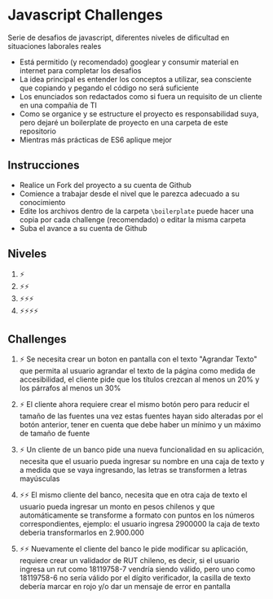 # Javascript Challenges


Serie de desafios de javascript, diferentes niveles de dificultad en situaciones laborales reales

- Está permitido (y recomendado) googlear y consumir material en internet para completar los desafios
- La idea principal es entender los conceptos a utilizar, sea consciente que copiando y pegando el código no será suficiente
- Los enunciados son redactados como si fuera un requisito de un cliente en una compañia de TI
- Como se organice y se estructure el proyecto es responsabilidad suya, pero dejaré un boilerplate de proyecto en una carpeta de este repositorio
- Mientras más prácticas de ES6 aplique mejor 

## Instrucciones

- Realice un Fork del proyecto a su cuenta de Github
- Comience a trabajar desde el nivel que le parezca adecuado a su conocimiento
- Edite los archivos dentro de la carpeta ```\boilerplate``` puede hacer una copia por cada challenge (recomendado) o editar la misma carpeta
- Suba el avance a su cuenta de Github

## Niveles

1) ⚡
2) ⚡⚡
3) ⚡⚡⚡
4) ⚡⚡⚡⚡

## Challenges


1) ⚡ Se necesita crear un boton en pantalla con el texto "Agrandar Texto" que permita al usuario agrandar el texto de la página como medida de accesibilidad, el cliente pide que los títulos crezcan al menos un 20% y los párrafos al menos un 30% 

2) ⚡ El cliente ahora requiere crear el mismo botón pero para reducir el tamaño de las fuentes una vez estas fuentes hayan sido alteradas por el botón anterior, tener en cuenta que debe haber un mínimo y un máximo de tamaño de fuente

3) ⚡ Un cliente de un banco pide una nueva funcionalidad en su aplicación, necesita que el usuario pueda ingresar su nombre en una caja de texto y a medida que se vaya ingresando, las letras se transformen a letras mayúsculas

4) ⚡⚡ El mismo cliente del banco, necesita que en otra caja de texto el usuario pueda ingresar un monto en pesos chilenos y que automáticamente se transforme a formato con puntos en los números correspondientes, ejemplo: el usuario ingresa 2900000 la caja de texto deberia transformarlos en 2.900.000 

5) ⚡⚡ Nuevamente el cliente del banco le pide modificar su aplicación, requiere crear un validador de RUT chileno, es decir, si el usuario ingresa un rut como 18119758-7 vendría siendo válido, pero uno como 18119758-6 no sería válido por el dígito verificador, la casilla de texto debería marcar en rojo y/o dar un mensaje de error en pantalla


